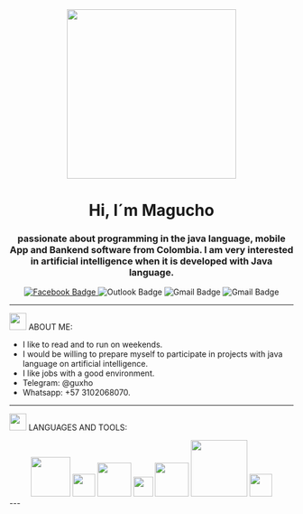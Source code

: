 <div id="header" align="center">
  <img src="https://media.giphy.com/media/bAQH7WXKqtIBrPs7sR/giphy.gif" width=300 >
  <h1 align="center"> Hi, I´m Magucho </h1>
  
  <h3 align="center"> passionate about programming in the java language, mobile App and Bankend software from Colombia. I am very interested in artificial intelligence when it is developed with Java language.</h3>
  </div>
  
  <div id="badges" align="center">
  <a href="https://www.facebook.com/magucho.gomez/" >
  <img src="https://img.shields.io/reddit/user-karma/link/magucho?color=blue&label=facebook&logo=Facebook&logoColor=blue&style=for-the-badge"
           alt="Facebook Badge"/>
   </a>
  
  <a>
  <img src="https://img.shields.io/hackernews/user-karma/11?color=blue&label=edgar.gomez%40unicafam.edu.co&logo=Microsoft&logoColor=blue&style=for-the-badge"
           alt="Outlook Badge"/>
   </a>
  
  <a>
  <img src="https://img.shields.io/hackernews/user-karma/11?color=red&label=dcgp12345%40gmail.com&logo=Google&logoColor=Yellow&style=for-the-badge"
           alt="Gmail Badge"/>
   </a>
  <a>
  <img src="https://img.shields.io/hackernews/user-karma/11?color=blue&label=ednemesis-006%40hotmail.com&logo=Outlook&logoColor=blue&style=for-the-badge"
           alt="Gmail Badge"/>
   </a>
</div>

---
<div>
<img src="https://cdn.pixabay.com/photo/2017/11/10/05/48/user-2935527_960_720.png" width=30/>
ABOUT ME:  
</div>

* I like to read and to run on weekends.
* I would be willing to prepare myself to participate in projects with java language on artificial intelligence.
* I like jobs with a good environment.
* Telegram: @guxho
* Whatsapp: +57 3102068070.
---

<div id="header">
  <p><img src="https://www.crushpixel.com/big-static19/preview4/hammer-icon-cartoon-style-3247362.jpg" width=30/>
   LANGUAGES AND TOOLS: 
  </p>
</div>

<div id="badges" align="center">
  <a>
  <img src="https://logos-world.net/wp-content/uploads/2022/07/Java-Logo.png" width=70/>
   </a>
  
  <a>
  <img src="https://www.softzone.es/app/uploads-softzone.es/2021/07/Programacion-en-Android-Studio.jpg?x=480&y=375&quality=40" width=40/>
   </a>
  
  <a>
  <img src="https://w7.pngwing.com/pngs/631/720/png-transparent-eclipse-foundation-integrated-development-environment-ceylon-java-eclipse-miscellaneous-logo-electric-blue.png" width=60/>
   </a>
  
  <a>
  <img src="https://img2.freepng.es/20180617/bea/kisspng-xampp-apache-http-server-web-server-computer-serve-arroba-5b2690a91d4905.10335897152925405712.jpg" width=35/>
   </a>
 
  <a>
  <img src="https://databasejoe.com/blog/wp-content/uploads/2020/01/sqlserverlogo.png" width=60/>
   </a>
  
  <a>
  <img src="https://www.andreszsogon.com/wp-content/uploads/logo_apache_netbeans_cordova.png" width=100/>
   </a>
  
  <a>
  <img src="https://firebase.google.com/static/images/brand-guidelines/logo-vertical.png?hl=es-419" width=40/>
   </a>
  
  </div>
---

